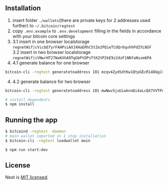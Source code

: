 ## Installation

1. insert folder `./wallets`(there are private keys for 2 addresses used further) to `~/.bitcoin/regtest`  
2. copy `.env.example` to `.env.development` filling in the fields in accordance with your bitcoin core settings  
3. 3.1 insert in one browser localstorage `regnetWif|cVicbEfyrFAHPsiAXJXHaERhCStZe2PQieTCdQr6qvhhPdZYLNSF`  
3.2 insert in two browser localstorage `regnetWif|cVNwrHT27WaKXhA9TqGbPtDPsTtK2VP2kE9z2dzF1NNfaNsxm6PA`
4. 4.1 generate balance for one browser  
```bash
bitcoin-cli -regtest generatetoaddress 101 mzqv4ZydSdtKw1QtpGEcR148GgJrYr959o
```
4. 4.2 generate balance for two browser
```bash
bitcoin-cli -regtest generatetoaddress 101 mwNwv5juUiwknnDi4aLcQX7VVTPehaL6sg
```

```bash
# install dependents
$ npm install
```

## Running the app

```bash
$ bitcoind -regtest -daemon
# main wallet imported in 1 step installation
$ bitcoin-cli -regtest loadwallet main

$ npm run start:dev
```


## License

Nest is [MIT licensed](LICENSE).
